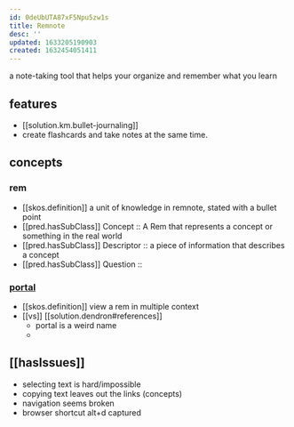 ```yaml
---
id: 0deUbUTA87xF5Npu5zw1s
title: Remnote
desc: ''
updated: 1633205190903
created: 1632454051411
---
```


a note-taking tool that helps your organize and remember what you learn

## features

- [[solution.km.bullet-journaling]]  
- create flashcards and take notes at the same time.

## concepts

### rem
- [[skos.definition]] a unit of knowledge in remnote, stated with a bullet point
- [[pred.hasSubClass]] Concept :: A Rem that represents a concept or something in the real world
- [[pred.hasSubClass]] Descriptor :: a piece of information that describes a concept
- [[pred.hasSubClass]] Question :: 


### [portal](https://www.remnote.com/p/help/document/rML9ANQyE7DW3XqPn)

- [[skos.definition]] view a rem in multiple context
- [[vs]] [[solution.dendron#references]]
  - portal is a weird name
  - 

## [[hasIssues]]

- selecting text is hard/impossible
- copying text leaves out the links (concepts)
- navigation seems broken
- browser shortcut alt+d captured


